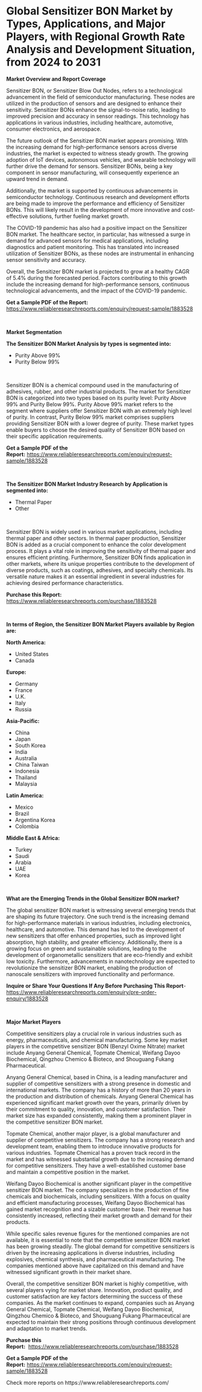 <p><h1>Global Sensitizer BON Market by Types, Applications, and Major Players, with Regional Growth Rate Analysis and Development Situation, from 2024 to 2031</h1></p><p><strong>Market Overview and Report Coverage</strong></p>
<p><p>Sensitizer BON, or Sensitizer Blow Out Nodes, refers to a technological advancement in the field of semiconductor manufacturing. These nodes are utilized in the production of sensors and are designed to enhance their sensitivity. Sensitizer BONs enhance the signal-to-noise ratio, leading to improved precision and accuracy in sensor readings. This technology has applications in various industries, including healthcare, automotive, consumer electronics, and aerospace.</p><p>The future outlook of the Sensitizer BON market appears promising. With the increasing demand for high-performance sensors across diverse industries, the market is expected to witness steady growth. The growing adoption of IoT devices, autonomous vehicles, and wearable technology will further drive the demand for sensors. Sensitizer BONs, being a key component in sensor manufacturing, will consequently experience an upward trend in demand.</p><p>Additionally, the market is supported by continuous advancements in semiconductor technology. Continuous research and development efforts are being made to improve the performance and efficiency of Sensitizer BONs. This will likely result in the development of more innovative and cost-effective solutions, further fueling market growth.</p><p>The COVID-19 pandemic has also had a positive impact on the Sensitizer BON market. The healthcare sector, in particular, has witnessed a surge in demand for advanced sensors for medical applications, including diagnostics and patient monitoring. This has translated into increased utilization of Sensitizer BONs, as these nodes are instrumental in enhancing sensor sensitivity and accuracy.</p><p>Overall, the Sensitizer BON market is projected to grow at a healthy CAGR of 5.4% during the forecasted period. Factors contributing to this growth include the increasing demand for high-performance sensors, continuous technological advancements, and the impact of the COVID-19 pandemic.</p></p>
<p><strong>Get a Sample PDF of the Report:</strong> <a href="https://www.reliableresearchreports.com/enquiry/request-sample/1883528">https://www.reliableresearchreports.com/enquiry/request-sample/1883528</a></p>
<p>&nbsp;</p>
<p><strong>Market Segmentation</strong></p>
<p><strong>The Sensitizer BON Market Analysis by types is segmented into:</strong></p>
<p><ul><li>Purity Above 99%</li><li>Purity Below 99%</li></ul></p>
<p>&nbsp;</p>
<p><p>Sensitizer BON is a chemical compound used in the manufacturing of adhesives, rubber, and other industrial products. The market for Sensitizer BON is categorized into two types based on its purity level: Purity Above 99% and Purity Below 99%. Purity Above 99% market refers to the segment where suppliers offer Sensitizer BON with an extremely high level of purity. In contrast, Purity Below 99% market comprises suppliers providing Sensitizer BON with a lower degree of purity. These market types enable buyers to choose the desired quality of Sensitizer BON based on their specific application requirements.</p></p>
<p><strong>Get a Sample PDF of the Report:</strong>&nbsp;<a href="https://www.reliableresearchreports.com/enquiry/request-sample/1883528">https://www.reliableresearchreports.com/enquiry/request-sample/1883528</a></p>
<p>&nbsp;</p>
<p><strong>The Sensitizer BON Market Industry Research by Application is segmented into:</strong></p>
<p><ul><li>Thermal Paper</li><li>Other</li></ul></p>
<p>&nbsp;</p>
<p><p>Sensitizer BON is widely used in various market applications, including thermal paper and other sectors. In thermal paper production, Sensitizer BON is added as a crucial component to enhance the color development process. It plays a vital role in improving the sensitivity of thermal paper and ensures efficient printing. Furthermore, Sensitizer BON finds application in other markets, where its unique properties contribute to the development of diverse products, such as coatings, adhesives, and specialty chemicals. Its versatile nature makes it an essential ingredient in several industries for achieving desired performance characteristics.</p></p>
<p><strong>Purchase this Report:</strong>&nbsp; <a href="https://www.reliableresearchreports.com/purchase/1883528">https://www.reliableresearchreports.com/purchase/1883528</a></p>
<p>&nbsp;</p>
<p><strong>In terms of Region, the Sensitizer BON Market Players available by Region are:</strong></p>
<p>
    <p> <strong> North America: </strong>
        <ul>
            <li>United States</li>
            <li>Canada</li>
        </ul>
        </p> 
    <p> <strong> Europe: </strong>
        <ul>
            <li>Germany</li>
            <li>France</li>
            <li>U.K.</li>
            <li>Italy</li>
            <li>Russia</li>
        </ul>
        </p> 
    <p> <strong> Asia-Pacific: </strong>
        <ul>
            <li>China</li>
            <li>Japan</li>
            <li>South Korea</li>
            <li>India</li>
            <li>Australia</li>
            <li>China Taiwan</li>
            <li>Indonesia</li>
            <li>Thailand</li>
            <li>Malaysia</li>
        </ul>
        </p> 
    <p> <strong> Latin America: </strong>
        <ul>
            <li>Mexico</li>
            <li>Brazil</li>
            <li>Argentina Korea</li>
            <li>Colombia</li>
        </ul>
        </p> 
    <p> <strong> Middle East & Africa: </strong>
        <ul>
            <li>Turkey</li>
            <li>Saudi</li>
            <li>Arabia</li>
            <li>UAE</li>
            <li>Korea</li>
        </ul>
    </p>
    </p>
<p>&nbsp;</p>
<p><strong>What are the Emerging Trends in the Global Sensitizer BON market?</strong></p>
<p><p>The global sensitizer BON market is witnessing several emerging trends that are shaping its future trajectory. One such trend is the increasing demand for high-performance materials in various industries, including electronics, healthcare, and automotive. This demand has led to the development of new sensitizers that offer enhanced properties, such as improved light absorption, high stability, and greater efficiency. Additionally, there is a growing focus on green and sustainable solutions, leading to the development of organometallic sensitizers that are eco-friendly and exhibit low toxicity. Furthermore, advancements in nanotechnology are expected to revolutionize the sensitizer BON market, enabling the production of nanoscale sensitizers with improved functionality and performance.</p></p>
<p><strong>Inquire or Share Your Questions If Any Before Purchasing This Report</strong>- <a href="https://www.reliableresearchreports.com/enquiry/pre-order-enquiry/1883528">https://www.reliableresearchreports.com/enquiry/pre-order-enquiry/1883528</a></p>
<p>&nbsp;</p>
<p><strong>Major Market Players</strong></p>
<p><p>Competitive sensitizers play a crucial role in various industries such as energy, pharmaceuticals, and chemical manufacturing. Some key market players in the competitive sensitizer BON (Benzyl Oxime Nitrate) market include Anyang General Chemical, Topmate Chemical, Weifang Dayoo Biochemical, Qingzhou Chemico & Bioteco, and Shouguang Fukang Pharmaceutical.</p><p>Anyang General Chemical, based in China, is a leading manufacturer and supplier of competitive sensitizers with a strong presence in domestic and international markets. The company has a history of more than 20 years in the production and distribution of chemicals. Anyang General Chemical has experienced significant market growth over the years, primarily driven by their commitment to quality, innovation, and customer satisfaction. Their market size has expanded consistently, making them a prominent player in the competitive sensitizer BON market.</p><p>Topmate Chemical, another major player, is a global manufacturer and supplier of competitive sensitizers. The company has a strong research and development team, enabling them to introduce innovative products for various industries. Topmate Chemical has a proven track record in the market and has witnessed substantial growth due to the increasing demand for competitive sensitizers. They have a well-established customer base and maintain a competitive position in the market.</p><p>Weifang Dayoo Biochemical is another significant player in the competitive sensitizer BON market. The company specializes in the production of fine chemicals and biochemicals, including sensitizers. With a focus on quality and efficient manufacturing processes, Weifang Dayoo Biochemical has gained market recognition and a sizable customer base. Their revenue has consistently increased, reflecting their market growth and demand for their products.</p><p>While specific sales revenue figures for the mentioned companies are not available, it is essential to note that the competitive sensitizer BON market has been growing steadily. The global demand for competitive sensitizers is driven by the increasing applications in diverse industries, including explosives, chemical synthesis, and pharmaceutical manufacturing. The companies mentioned above have capitalized on this demand and have witnessed significant growth in their market share.</p><p>Overall, the competitive sensitizer BON market is highly competitive, with several players vying for market share. Innovation, product quality, and customer satisfaction are key factors determining the success of these companies. As the market continues to expand, companies such as Anyang General Chemical, Topmate Chemical, Weifang Dayoo Biochemical, Qingzhou Chemico & Bioteco, and Shouguang Fukang Pharmaceutical are expected to maintain their strong positions through continuous development and adaptation to market trends.</p></p>
<p><strong>Purchase this Report:</strong>&nbsp;&nbsp;<a href="https://www.reliableresearchreports.com/purchase/1883528">https://www.reliableresearchreports.com/purchase/1883528</a></p>
<p></p>
<p><strong>Get a Sample PDF of the Report:</strong>&nbsp;<a href="https://www.reliableresearchreports.com/enquiry/request-sample/1883528">https://www.reliableresearchreports.com/enquiry/request-sample/1883528</a></p>
<p>Check more reports on https://www.reliableresearchreports.com/</p>
